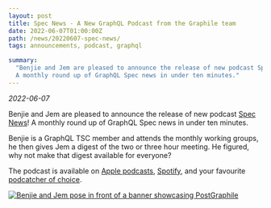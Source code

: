 ```yaml
---
layout: post
title: Spec News - A New GraphQL Podcast from the Graphile team
date: 2022-06-07T01:00:00Z
path: /news/20220607-spec-news/
tags: announcements, podcast, graphql

summary:
  "Benjie and Jem are pleased to announce the release of new podcast Spec News!
  A monthly round up of GraphQL Spec news in under ten minutes."
---
```


_2022-06-07_

Benjie and Jem are pleased to announce the release of new podcast
[Spec News](https://specnewspod.com)! A monthly round up of GraphQL Spec news in
under ten minutes.

Benjie is a GraphQL TSC member and attends the monthly working groups, he then
gives Jem a digest of the two or three hour meeting. He figured, why not make
that digest available for everyone?

The podcast is available on
[Apple podcasts](https://podcasts.apple.com/us/podcast/specnews-graphql-digests/id1628494077),
[Spotify](https://open.spotify.com/show/69vo1Wrlda6EP3EzIZnzjf), and your
favourite
[podcatcher of choice](https://anchor.fm/specnews/episodes/0--Hello-World-e1jghe1).

<div class="flex flex-wrap justify-around">
<a href="https://specnewspod.com" target="_blank"><img alt="Benjie and Jem pose in front of a banner showcasing PostGraphile" src="/images/news/SpecNews.png" style="max-height: 500px" /></a>
</div>
